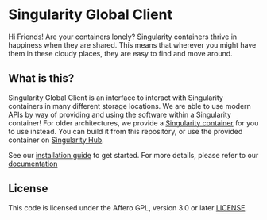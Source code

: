 # Singularity Global Client

Hi Friends! Are your containers lonely? Singularity containers thrive in happiness when they are shared. This means that wherever you might have them in these cloudy places, they are easy to find and move around.

## What is this?

Singularity Global Client is an interface to interact with Singularity containers in many different storage locations. We are able to use modern APIs by way of providing and using the software within a Singularity container! For older architectures, we provide a [Singularity container](Singularity) for you to use instead. You can build it from this repository, or use the provided container on [Singularity Hub](https://www.singularity-hub.org/collections/379).

See our [installation guide](https://singularityhub.github.io/sregistry-cli/install) to get started. For more details, please refer to our [documentation](docs)

## License

This code is licensed under the Affero GPL, version 3.0 or later [LICENSE](LICENSE).

